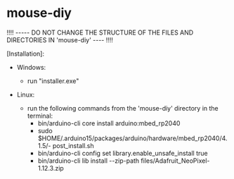 # mouse-diy

!!!! ----- DO NOT CHANGE THE STRUCTURE OF THE FILES AND DIRECTORIES IN 'mouse-diy' ---- !!!!

[Installation]:

- Windows: 
    - run "installer.exe"

- Linux: 
    - run the following commands from the 'mouse-diy' directory in the terminal:
        - bin/arduino-cli core install arduino:mbed_rp2040
        - sudo $HOME/.arduino15/packages/arduino/hardware/mbed_rp2040/4.1.5/- post_install.sh
        - bin/arduino-cli config set library.enable_unsafe_install true
        - bin/arduino-cli lib install --zip-path files/Adafruit_NeoPixel-1.12.3.zip

